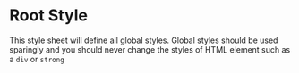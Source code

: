 # Root Style

This style sheet will define all global styles. Global styles should be used sparingly and you should never change the styles of HTML element such as a `div` or `strong`
